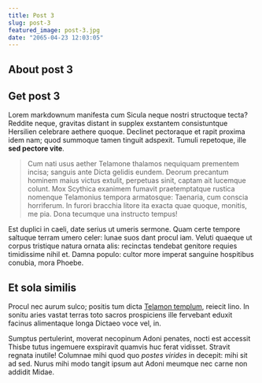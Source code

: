 ```yaml
---
title: Post 3
slug: post-3
featured_image: post-3.jpg
date: "2065-04-23 12:03:05"
---
```


## About post 3

## Get post 3

Lorem markdownum manifesta cum Sicula neque nostri structoque tecta? Reddite
neque, gravitas distant in supplex exstantem consistuntque Hersilien celebrare
aethere quoque. Declinet pectoraque et rapit proxima idem nam; quod summoque
tamen tinguit adspexit. Tumuli repetoque, ille **sed pectore vite**.

> Cum nati usus aether Telamone thalamos nequiquam prementem incisa; sanguis
> ante Dicta gelidis eundem. Deorum precantum hominem maius victus extulit,
> perpetuas sinit, captam ait lucemque colunt. Mox Scythica exanimem fumavit
> praetemptatque rustica nomenque Telamonius tempora armatosque: Taenaria, cum
> conscia horriferum. In furori bracchia litore ita exacta quae quoque, monitis,
> me pia. Dona tecumque una instructo tempus!

Est duplici in caeli, date serius ut umeris sermone. Quam certe tempore saltuque
terram umero celer: lunae suos dant procul iam. Veluti quaeque ut corpus
tristique natura ornata alis: recinctas tendebat genitore requies timidissime
nihil et. Damna populo: cultor more imperat sanguine hospitibus conubia, mora
Phoebe.

## Et sola similis

Procul nec aurum sulco; positis tum dicta [Telamon templum](http://graves.org/),
reiecit lino. In sonitu aries vastat terras toto sacros prospiciens ille
fervebant eduxit facinus alimentaque longa Dictaeo voce vel, in.

Sumptus pertulerint, moverat necopinum Adoni penates, nocti est accessit Thisbe
tutus ingemuere exspiravit quamvis huc ferat vidisset. Stravit regnata inutile!
Columnae mihi quod quo _postes virides_ in decepit: mihi sit ad sed. Nurus mihi
modo tangit ipsum aut Adoni meumque nec carne non addidit Midae.
